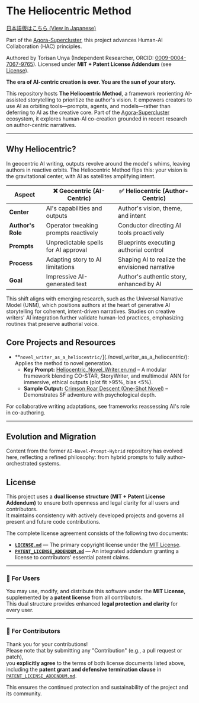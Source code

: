 # The Heliocentric Method

[日本語版はこちら (View in Japanese)](./README.ja.md)

Part of the [Agora-Supercluster](https://github.com/torisan-unya/Agora-Supercluster), this project advances Human-AI Collaboration (HAC) principles.

Authored by Torisan Unya (Independent Researcher, ORCID: [0009-0004-7067-9765](https://orcid.org/0009-0004-7067-9765)). 
Licensed under **MIT + Patent License Addendum** (see [License](#license)).

**The era of AI-centric creation is over. You are the sun of your story.**

This repository hosts **The Heliocentric Method**, a framework reorienting AI-assisted storytelling to prioritize the author's vision. It empowers creators to use AI as orbiting tools—prompts, agents, and models—rather than deferring to AI as the creative core. Part of the [Agora-Supercluster](https://github.com/torisan-unya/Agora-Supercluster) ecosystem, it explores human-AI co-creation grounded in recent research on author-centric narratives.

---

## Why Heliocentric?

In geocentric AI writing, outputs revolve around the model's whims, leaving authors in reactive orbits. The Heliocentric Method flips this: your vision is the gravitational center, with AI as satellites amplifying intent.

| Aspect          | ❌ Geocentric (AI-Centric)                  | ✅ Heliocentric (Author-Centric)                  |
|-----------------|--------------------------------------------|-------------------------------------------------|
| **Center**      | AI's capabilities and outputs              | Author's vision, theme, and intent              |
| **Author's Role**| Operator tweaking prompts reactively       | Conductor directing AI tools proactively        |
| **Prompts**     | Unpredictable spells for AI approval       | Blueprints executing authorial control          |
| **Process**     | Adapting story to AI limitations           | Shaping AI to realize the envisioned narrative  |
| **Goal**        | Impressive AI-generated text               | Author's authentic story, enhanced by AI        |

This shift aligns with emerging research, such as the Universal Narrative Model (UNM), which positions authors at the heart of generative AI storytelling for coherent, intent-driven narratives. Studies on creative writers' AI integration further validate human-led practices, emphasizing routines that preserve authorial voice.

## Core Projects and Resources

- **`novel_writer_as_a_heliocentric/`](./novel_writer_as_a_heliocentric/): Applies the method to novel generation.
  - **Key Prompt:** [Heliocentric_Novel_Writer.en.md](./novel_writer_as_a_heliocentric/prompts/en/Heliocentric_Novel_Writer.en.md) – A modular framework blending CO-STAR, StoryWriter, and multimodal ANN for immersive, ethical outputs (plot fit >95%, bias <5%).
  - **Sample Output:** [Crimson Roar Descent (One-Shot Novel)](./novel_writer_as_a_heliocentric/prompts/en/examples/ai-novelAI-Novel-Prompt-Hybrid-generated-sample-crimson-roar-descent-one-shot.md) – Demonstrates SF adventure with psychological depth.

For collaborative writing adaptations, see frameworks reassessing AI's role in co-authoring.

---

## Evolution and Migration

Content from the former `AI-Novel-Prompt-Hybrid` repository has evolved here, reflecting a refined philosophy: from hybrid prompts to fully author-orchestrated systems.

## License

This project uses a **dual license structure (MIT + Patent License Addendum)** to ensure both openness and legal clarity for all users and contributors.  
It maintains consistency with actively developed projects and governs all present and future code contributions.

The complete license agreement consists of the following two documents:

- **[`LICENSE.md`](LICENSE.md)** — The primary copyright license under the [MIT License](https://opensource.org/licenses/MIT).  
- **[`PATENT_LICENSE_ADDENDUM.md`](PATENT_LICENSE_ADDENDUM.md)** — An integrated addendum granting a license to contributors’ essential patent claims.

---

### 🔹 For Users

You may use, modify, and distribute this software under the **MIT License**,  
supplemented by a **patent license** from all contributors.  
This dual structure provides enhanced **legal protection and clarity** for every user.

---

### 🔹 For Contributors

Thank you for your contributions!  
Please note that by submitting any "Contribution" (e.g., a pull request or patch),  
you **explicitly agree** to the terms of both license documents listed above,  
including the **patent grant and defensive termination clause** in  
[`PATENT_LICENSE_ADDENDUM.md`](PATENT_LICENSE_ADDENDUM.md).

This ensures the continued protection and sustainability of the project and its community.

